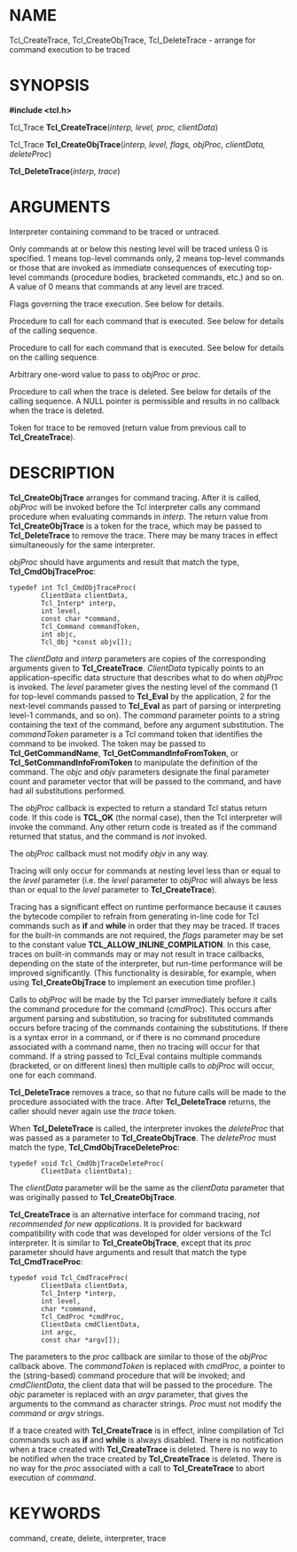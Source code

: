 # NAME

Tcl_CreateTrace, Tcl_CreateObjTrace, Tcl_DeleteTrace - arrange for
command execution to be traced

# SYNOPSIS

**#include \<tcl.h\>**

Tcl_Trace **Tcl_CreateTrace**(*interp, level, proc, clientData*)

Tcl_Trace **Tcl_CreateObjTrace**(*interp, level, flags, objProc,
clientData, deleteProc*)

**Tcl_DeleteTrace**(*interp, trace*)

# ARGUMENTS

Interpreter containing command to be traced or untraced.

Only commands at or below this nesting level will be traced unless 0 is
specified. 1 means top-level commands only, 2 means top-level commands
or those that are invoked as immediate consequences of executing
top-level commands (procedure bodies, bracketed commands, etc.) and so
on. A value of 0 means that commands at any level are traced.

Flags governing the trace execution. See below for details.

Procedure to call for each command that is executed. See below for
details of the calling sequence.

Procedure to call for each command that is executed. See below for
details on the calling sequence.

Arbitrary one-word value to pass to *objProc* or *proc*.

Procedure to call when the trace is deleted. See below for details of
the calling sequence. A NULL pointer is permissible and results in no
callback when the trace is deleted.

Token for trace to be removed (return value from previous call to
**Tcl_CreateTrace**).

# DESCRIPTION

**Tcl_CreateObjTrace** arranges for command tracing. After it is called,
*objProc* will be invoked before the Tcl interpreter calls any command
procedure when evaluating commands in *interp*. The return value from
**Tcl_CreateObjTrace** is a token for the trace, which may be passed to
**Tcl_DeleteTrace** to remove the trace. There may be many traces in
effect simultaneously for the same interpreter.

*objProc* should have arguments and result that match the type,
**Tcl_CmdObjTraceProc**:

    typedef int Tcl_CmdObjTraceProc(
            ClientData clientData,
            Tcl_Interp* interp,
            int level,
            const char *command,
            Tcl_Command commandToken,
            int objc,
            Tcl_Obj *const objv[]);

The *clientData* and *interp* parameters are copies of the corresponding
arguments given to **Tcl_CreateTrace**. *ClientData* typically points to
an application-specific data structure that describes what to do when
*objProc* is invoked. The *level* parameter gives the nesting level of
the command (1 for top-level commands passed to **Tcl_Eval** by the
application, 2 for the next-level commands passed to **Tcl_Eval** as
part of parsing or interpreting level-1 commands, and so on). The
*command* parameter points to a string containing the text of the
command, before any argument substitution. The *commandToken* parameter
is a Tcl command token that identifies the command to be invoked. The
token may be passed to **Tcl_GetCommandName**,
**Tcl_GetCommandInfoFromToken**, or **Tcl_SetCommandInfoFromToken** to
manipulate the definition of the command. The *objc* and *objv*
parameters designate the final parameter count and parameter vector that
will be passed to the command, and have had all substitutions performed.

The *objProc* callback is expected to return a standard Tcl status
return code. If this code is **TCL_OK** (the normal case), then the Tcl
interpreter will invoke the command. Any other return code is treated as
if the command returned that status, and the command is *not* invoked.

The *objProc* callback must not modify *objv* in any way.

Tracing will only occur for commands at nesting level less than or equal
to the *level* parameter (i.e. the *level* parameter to *objProc* will
always be less than or equal to the *level* parameter to
**Tcl_CreateTrace**).

Tracing has a significant effect on runtime performance because it
causes the bytecode compiler to refrain from generating in-line code for
Tcl commands such as **if** and **while** in order that they may be
traced. If traces for the built-in commands are not required, the
*flags* parameter may be set to the constant value
**TCL_ALLOW_INLINE_COMPILATION**. In this case, traces on built-in
commands may or may not result in trace callbacks, depending on the
state of the interpreter, but run-time performance will be improved
significantly. (This functionality is desirable, for example, when using
**Tcl_CreateObjTrace** to implement an execution time profiler.)

Calls to *objProc* will be made by the Tcl parser immediately before it
calls the command procedure for the command (*cmdProc*). This occurs
after argument parsing and substitution, so tracing for substituted
commands occurs before tracing of the commands containing the
substitutions. If there is a syntax error in a command, or if there is
no command procedure associated with a command name, then no tracing
will occur for that command. If a string passed to Tcl_Eval contains
multiple commands (bracketed, or on different lines) then multiple calls
to *objProc* will occur, one for each command.

**Tcl_DeleteTrace** removes a trace, so that no future calls will be
made to the procedure associated with the trace. After
**Tcl_DeleteTrace** returns, the caller should never again use the
*trace* token.

When **Tcl_DeleteTrace** is called, the interpreter invokes the
*deleteProc* that was passed as a parameter to **Tcl_CreateObjTrace**.
The *deleteProc* must match the type, **Tcl_CmdObjTraceDeleteProc**:

    typedef void Tcl_CmdObjTraceDeleteProc(
            ClientData clientData);

The *clientData* parameter will be the same as the *clientData*
parameter that was originally passed to **Tcl_CreateObjTrace**.

**Tcl_CreateTrace** is an alternative interface for command tracing,
*not recommended for new applications*. It is provided for backward
compatibility with code that was developed for older versions of the Tcl
interpreter. It is similar to **Tcl_CreateObjTrace**, except that its
*proc* parameter should have arguments and result that match the type
**Tcl_CmdTraceProc**:

    typedef void Tcl_CmdTraceProc(
            ClientData clientData,
            Tcl_Interp *interp,
            int level,
            char *command,
            Tcl_CmdProc *cmdProc,
            ClientData cmdClientData,
            int argc,
            const char *argv[]);

The parameters to the *proc* callback are similar to those of the
*objProc* callback above. The *commandToken* is replaced with *cmdProc*,
a pointer to the (string-based) command procedure that will be invoked;
and *cmdClientData*, the client data that will be passed to the
procedure. The *objc* parameter is replaced with an *argv* parameter,
that gives the arguments to the command as character strings. *Proc*
must not modify the *command* or *argv* strings.

If a trace created with **Tcl_CreateTrace** is in effect, inline
compilation of Tcl commands such as **if** and **while** is always
disabled. There is no notification when a trace created with
**Tcl_CreateTrace** is deleted. There is no way to be notified when the
trace created by **Tcl_CreateTrace** is deleted. There is no way for the
*proc* associated with a call to **Tcl_CreateTrace** to abort execution
of *command*.

# KEYWORDS

command, create, delete, interpreter, trace
